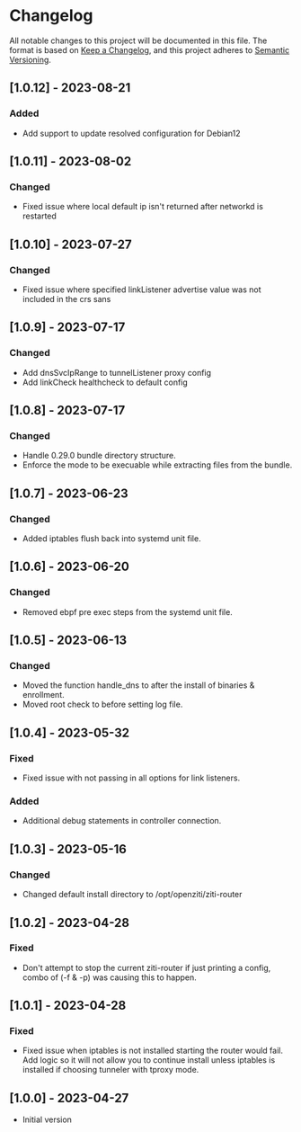 # Changelog

All notable changes to this project will be documented in this file. The format is based on [Keep a Changelog](https://keepachangelog.com/en/1.0.0/), and this project adheres to [Semantic Versioning](https://semver.org/spec/v2.0.0.html).

## [1.0.12] - 2023-08-21

### Added

- Add support to update resolved configuration for Debian12

## [1.0.11] - 2023-08-02

### Changed

- Fixed issue where local default ip isn't returned after networkd is restarted

## [1.0.10] - 2023-07-27

### Changed

 - Fixed issue where specified linkListener advertise value was not included in the crs sans

## [1.0.9] - 2023-07-17

### Changed

- Add dnsSvcIpRange to tunnelListener proxy config
- Add linkCheck healthcheck to default config

## [1.0.8] - 2023-07-17

### Changed

- Handle 0.29.0 bundle directory structure.
- Enforce the mode to be execuable while extracting files from the bundle.

## [1.0.7] - 2023-06-23

### Changed

- Added iptables flush back into systemd unit file.

## [1.0.6] - 2023-06-20

### Changed

- Removed ebpf pre exec steps from the systemd unit file.

## [1.0.5] - 2023-06-13

### Changed

- Moved the function handle_dns to after the install of binaries & enrollment.
- Moved root check to before setting log file.

## [1.0.4] - 2023-05-32

### Fixed

- Fixed issue with not passing in all options for link listeners.

### Added

- Additional debug statements in controller connection.

## [1.0.3] - 2023-05-16

### Changed

- Changed default install directory to /opt/openziti/ziti-router

## [1.0.2] - 2023-04-28

### Fixed 

- Don't attempt to stop the current ziti-router if just printing a config, combo of (-f & -p) was 
  causing this to happen.

## [1.0.1] - 2023-04-28

### Fixed 

- Fixed issue when iptables is not installed starting the router would fail.
  Add logic so it will not allow you to continue install unless iptables
  is installed if choosing tunneler with tproxy mode. 

## [1.0.0] - 2023-04-27

- Initial version
